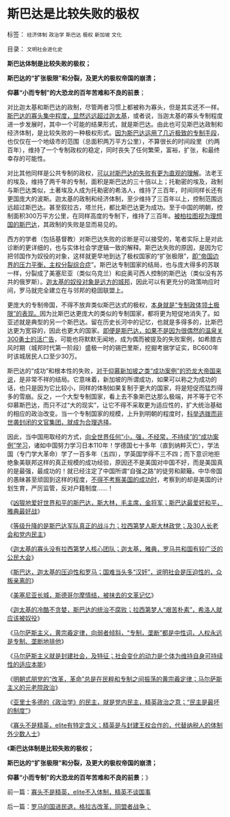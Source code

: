 # 斯巴达是比较失败的极权

标签： `经济体制` `政治学` `斯巴达` `极权` `新加坡` `文化` 

目录： `文明社会进化史`

**斯巴达体制是比较失败的极权；**

**斯巴达的“扩张极限”和分裂，及更大的极权帝国的崩溃；**

**仰慕“小而专制”的大恐龙的百年苦难和不良的前景**；

对比迦太基和斯巴达的政制，尽管两者习惯上都被称为寡头，但是其实还不一样。[斯巴达的寡头集中程度，显然远远超过迦太基](../../../2013/3/7/斯巴达，雅典，迦太基，罗马的寡头和公民大会.md)，或者说，当迦太基的寡头专制程度进一步发展时，其中一个可能的结果形式，就是斯巴达。由此也可见斯巴达政制和经济体制，是比较失败的一种极权形式。[因为斯巴达运用了几近极致的专制手段](../../../2013/3/7/斯巴达军队真正的战斗力.md)，也仅仅在一个地级市的范围（总面积两万平方公里），不算很长的时间段里（约两百年），维持了一个专制政权的稳定，同时丧失了任何繁荣，富裕，扩张，和最终幸存的可能性。

对比其他同样是公共专制的政权，[可以对斯巴达的失败有更为直观的理解](../../../2013/3/6/“斯巴达先生是谁？”,极权历史上最成功的宣传.md)。法老王的埃及，维持了两千年的专制，面积是斯巴达的三十倍以上；托勒密的埃及，政制与斯巴达类似，土著埃及人成为托勒密的希洛人，维持了三百年，时间同样长还有更国庞大的波斯。迦太基的政制和经济体制，至少维持了三百年以上，控制范围远远超过斯巴达。甚至叙拉古，塔兰托，都比斯巴达更为成功。至于中国的明朝，控制面积300万平方公里，在同样高度的专制下，维持了三百年。[被柏拉图视为理想国的斯巴达](../../../2013/3/4/斯巴达的等级制度，无关紧要的贫富差距，柏拉图的乌托邦.md)，其政制的失败是显而易见的。

西方的学者（包括基督教）对斯巴达失败的诊断是可以接受的，笔者实际上是对此诊断的更详细的，也与实体社会学逻辑一致的解释。斯巴达失败的原因，是因为它把邻国作为奴役的对象，这样就更早地到达了极权国家的“扩张极限”，[即“帝国边界的压力平衡，主权分裂综合症](http://darthvad.blog.163.com/blog/static/533994702012112343155145/)”。斯巴达专制国家的结局，也与庞大得多的苏联一样，分裂成了美塞尼亚（类似乌克兰）和庇奥可西人控制的斯巴达（类似没有苏共的俄罗斯）。[迦太基的奴役对象是远方的城邦](../../../2013/3/7/斯巴达和迦太基政权的压迫性和罗马，邻国和汉奸.md)，因此可以有更充分的政策响应时间，罗马就完全建立在与邻邦的稳固联盟上。

更庞大的专制帝国，不得不放弃类似斯巴达式的极权，[本身就是“专制政体领土极限”的表现。](../../../2009/10/1/主权分裂症的病因，处方和毒药.md)因为比斯巴达更庞大的类似的专制国家，都将更为短促地消失了。如亚述就是典型的另一个斯巴达。留在历史长河中的记忆，也就是多得多的，比斯巴达更为宽容的，因此也更大的国家。[即便是斯巴达，如果不是因为很偶然的温泉关300勇士的活广告](../../../2013/3/6/凶狠地爱好世界和平的斯巴达，斯大林，毛主席，金将军.md)，可能也将默默无闻地，成为偶而被提及的失败案例，如希腊古风时期（城邦时代第一阶段）盛极一时的锡巴里斯，挖掘考据学证实，BC600年时该城居民人口至少30万。

斯巴达的“成功”和根本性的失败，[对于仰慕新加坡之类“成功案例”的恐龙大帝国来说](../../../2011/1/29/“中央帝国太大了”太难管理了.md)，是非常不祥的结局。它意味着，新加坡的所谓成功，如果可以称之为成功的话，也只是因为它比较小，同样的体制如果复制于更大的国家，将是短促而猛烈得多的雪崩。反之，一个大型专制国家，看上去不象斯巴达那么极端，并不等于它不仰慕斯巴达，而只不过“大的现实”，让它不得不采取更为适应性的，扩大统治基础的相应的政治改变。当一个专制国家的规模，上升到明朝的程度时，[科举选拨而非世袭封闭的文官集团，就成为合理选择](../../../2013/2/11/科举不是教育,举国体制导致知识分子就业无门，走投无路；.md)。

因此，当中国用取经的方式，[向全世界任何“小，强，不经常，不持续”的“成功案例”学习](../../../2013/2/20/帝国政治的基本形态是法家暴政，商鞅的前辈晋文公.md)，诸如中国努力学习日本110年！学德国七十多年（直到纳粹灭亡），学法国（专门学大革命）学了一百多年（五四），学英国学得不三不四；而下意识地拒绝象美联邦这样的真正规模的成功经验，原因还不是美国对中国不好，而是美国真的是最强，最成功的！就已经注定了中国所谓“自强之路”的徒劳和颠簸。中华帝国的愚昧甚至顽固到这样的程度，[不得不考察美国的成功时](../../../2012/5/4/虚构现实的“西方民主的乌托邦”.md)，考察到的却是美国的计划生育，严厉监管，反对户籍制度……！

《[凶狠地爱好世界和平的斯巴达，斯大林，毛主席，金将军；斯巴达最爱好和平，雅典最好战](../../../2013/3/6/凶狠地爱好世界和平的斯巴达，斯大林，毛主席，金将军.md)》



《[等级升降的是斯巴达军队真正的战斗力；拉西第梦人斯大林政党；及30人长老会和党内民主](../../../2013/3/7/斯巴达军队真正的战斗力.md)》

《[迦太基的寡头没有拉西第梦人核心团队；迦太基，雅典，罗马共和国有较广泛的公民大会](../../../2013/3/7/斯巴达，雅典，迦太基，罗马的寡头和公民大会.md)》

《[斯巴达，迦太基的压迫性和罗马；国难当头多“汉奸”，说明社会是压迫性的，众叛亲离的](../../../2013/3/7/斯巴达和迦太基政权的压迫性和罗马，邻国和汉奸.md)》

《[美塞尼亚长城，斯德哥尔摩情结，被抹去的文革记忆](../../../2013/3/8/美塞尼亚长城，受害者情结，被抹去的文革记忆.md)》

《[迦太基的冷酷不贪婪，斯巴达的统治不腐败；拉西第梦人“艰苦朴素”，希洛人就应该被奴役](../../../2013/3/8/迦太基的冷血不贪婪，斯巴达的压迫不腐败.md)》

《[马尔萨斯主义，黄宗羲定律，向弱者倾斜，“专制，垄断”都是中性词，人权永远是专制、垄断地排他](../../../2013/3/8/马尔萨斯主义，黄宗羲定律，向弱者倾斜.md)》

《[马尔萨斯主义就是封建社会，及特征；社会变化的动力是个体为维持自身可持续性的适应本能](../../../2013/3/10/马尔萨斯主义就是封建社会及特征.md)》

《[明朝式朋党的“改革，革命”总是在民粹和专制之间振荡的黄宗羲定律；马尔萨斯主义的元老院政治](../../../2013/3/10/明朝式朋党的“改革，革命”极可能转向马尔萨斯主义的元老院政治.md)》

《[亚里士多德的《政治学》的民主，就是党内民主，精英政治之意；“民主是最坏的制度”](../../../2013/3/10/亚里士多德的《政治学》研究的逻辑前提.md)》

《[寡头不是精英，elite有特定含义；精英是与封建王权合作的，代替纳税人的体制外少数人士](../../../2013/3/10/寡头不是精英，elite不入体制，精英不谈国事.md)》

《**斯巴达体制是比较失败的极权；**

**斯巴达的“扩张极限”和分裂，及更大的极权帝国的崩溃；**

**仰慕“小而专制”的大恐龙的百年苦难和不良的前景**；》



前一篇：[寡头不是精英，elite不入体制，精英不谈国事](../../../2013/3/10/寡头不是精英，elite不入体制，精英不谈国事.md)

后一篇：[罗马的国进民退，格拉古改革，同盟者战争；](../../../2013/3/11/罗马的国进民退，格拉古改革，同盟者战争；.md)